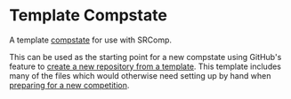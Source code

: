 # Template Compstate

A template [compstate][compstate] for use with SRComp.

This can be used as the starting point for a new compstate using GitHub's
feature to [create a new repository from a template][repo-from-template].
This template includes many of the files which would otherwise need setting up
by hand when [preparing for a new competition][comp-prep].

[compstate]: https://srcomp.readthedocs.io/en/latest/compstate.html
[repo-from-template]: https://docs.github.com/en/repositories/creating-and-managing-repositories/creating-a-repository-from-a-template
[comp-prep]: https://github.com/PeterJCLaw/srcomp/wiki/Competition-Preparation

